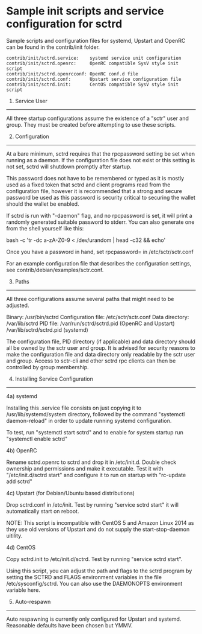 Sample init scripts and service configuration for sctrd
==========================================================

Sample scripts and configuration files for systemd, Upstart and OpenRC
can be found in the contrib/init folder.

    contrib/init/sctrd.service:    systemd service unit configuration
    contrib/init/sctrd.openrc:     OpenRC compatible SysV style init script
    contrib/init/sctrd.openrcconf: OpenRC conf.d file
    contrib/init/sctrd.conf:       Upstart service configuration file
    contrib/init/sctrd.init:       CentOS compatible SysV style init script

1. Service User
---------------------------------

All three startup configurations assume the existence of a "sctr" user
and group.  They must be created before attempting to use these scripts.

2. Configuration
---------------------------------

At a bare minimum, sctrd requires that the rpcpassword setting be set
when running as a daemon.  If the configuration file does not exist or this
setting is not set, sctrd will shutdown promptly after startup.

This password does not have to be remembered or typed as it is mostly used
as a fixed token that sctrd and client programs read from the configuration
file, however it is recommended that a strong and secure password be used
as this password is security critical to securing the wallet should the
wallet be enabled.

If sctrd is run with "-daemon" flag, and no rpcpassword is set, it will
print a randomly generated suitable password to stderr.  You can also
generate one from the shell yourself like this:

bash -c 'tr -dc a-zA-Z0-9 < /dev/urandom | head -c32 && echo'

Once you have a password in hand, set rpcpassword= in /etc/sctr/sctr.conf

For an example configuration file that describes the configuration settings,
see contrib/debian/examples/sctr.conf.

3. Paths
---------------------------------

All three configurations assume several paths that might need to be adjusted.

Binary:              /usr/bin/sctrd
Configuration file:  /etc/sctr/sctr.conf
Data directory:      /var/lib/sctrd
PID file:            /var/run/sctrd/sctrd.pid (OpenRC and Upstart)
                     /var/lib/sctrd/sctrd.pid (systemd)

The configuration file, PID directory (if applicable) and data directory
should all be owned by the sctr user and group.  It is advised for security
reasons to make the configuration file and data directory only readable by the
sctr user and group.  Access to sctr-cli and other sctrd rpc clients
can then be controlled by group membership.

4. Installing Service Configuration
-----------------------------------

4a) systemd

Installing this .service file consists on just copying it to
/usr/lib/systemd/system directory, followed by the command
"systemctl daemon-reload" in order to update running systemd configuration.

To test, run "systemctl start sctrd" and to enable for system startup run
"systemctl enable sctrd"

4b) OpenRC

Rename sctrd.openrc to sctrd and drop it in /etc/init.d.  Double
check ownership and permissions and make it executable.  Test it with
"/etc/init.d/sctrd start" and configure it to run on startup with
"rc-update add sctrd"

4c) Upstart (for Debian/Ubuntu based distributions)

Drop sctrd.conf in /etc/init.  Test by running "service sctrd start"
it will automatically start on reboot.

NOTE: This script is incompatible with CentOS 5 and Amazon Linux 2014 as they
use old versions of Upstart and do not supply the start-stop-daemon uitility.

4d) CentOS

Copy sctrd.init to /etc/init.d/sctrd. Test by running "service sctrd start".

Using this script, you can adjust the path and flags to the sctrd program by
setting the SCTRD and FLAGS environment variables in the file
/etc/sysconfig/sctrd. You can also use the DAEMONOPTS environment variable here.

5. Auto-respawn
-----------------------------------

Auto respawning is currently only configured for Upstart and systemd.
Reasonable defaults have been chosen but YMMV.
